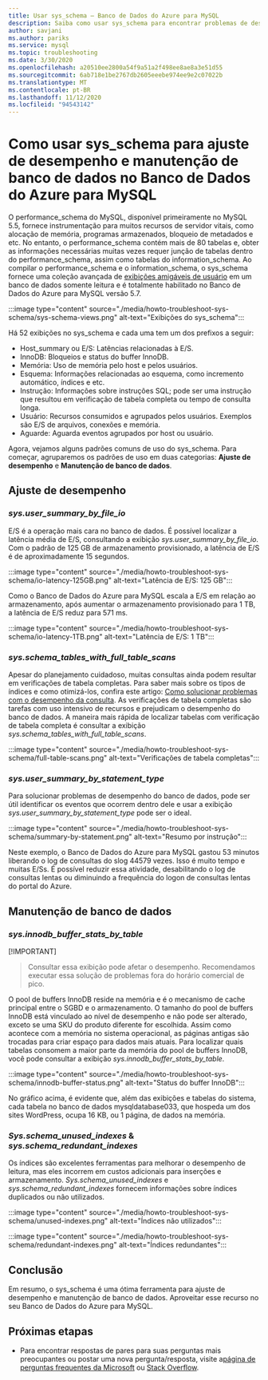 ```yaml
---
title: Usar sys_schema – Banco de Dados do Azure para MySQL
description: Saiba como usar sys_schema para encontrar problemas de desempenho e manter o banco de dados no Banco de Dados do Azure para MySQL.
author: savjani
ms.author: pariks
ms.service: mysql
ms.topic: troubleshooting
ms.date: 3/30/2020
ms.openlocfilehash: a20510ee2800a54f9a51a2f498ee8ae8a3e51d55
ms.sourcegitcommit: 6ab718e1be2767db2605eeebe974ee9e2c07022b
ms.translationtype: MT
ms.contentlocale: pt-BR
ms.lasthandoff: 11/12/2020
ms.locfileid: "94543142"
---
```

# <a name="how-to-use-sys_schema-for-performance-tuning-and-database-maintenance-in-azure-database-for-mysql"></a>Como usar sys_schema para ajuste de desempenho e manutenção de banco de dados no Banco de Dados do Azure para MySQL

O performance_schema do MySQL, disponível primeiramente no MySQL 5.5, fornece instrumentação para muitos recursos de servidor vitais, como alocação de memória, programas armazenados, bloqueio de metadados e etc. No entanto, o performance_schema contém mais de 80 tabelas e, obter as informações necessárias muitas vezes requer junção de tabelas dentro do performance_schema, assim como tabelas do information_schema. Ao compilar o performance_schema e o information_schema, o sys_schema fornece uma coleção avançada de [exibições amigáveis de usuário](https://dev.mysql.com/doc/refman/5.7/en/sys-schema-views.html) em um banco de dados somente leitura e é totalmente habilitado no Banco de Dados do Azure para MySQL versão 5.7.

:::image type="content" source="./media/howto-troubleshoot-sys-schema/sys-schema-views.png" alt-text="Exibições do sys_schema":::

Há 52 exibições no sys_schema e cada uma tem um dos prefixos a seguir:

- Host_summary ou E/S: Latências relacionadas à E/S.
- InnoDB: Bloqueios e status do buffer InnoDB.
- Memória: Uso de memória pelo host e pelos usuários.
- Esquema: Informações relacionadas ao esquema, como incremento automático, índices e etc.
- Instrução: Informações sobre instruções SQL; pode ser uma instrução que resultou em verificação de tabela completa ou tempo de consulta longa.
- Usuário: Recursos consumidos e agrupados pelos usuários. Exemplos são E/S de arquivos, conexões e memória.
- Aguarde: Aguarda eventos agrupados por host ou usuário.

Agora, vejamos alguns padrões comuns de uso do sys_schema. Para começar, agruparemos os padrões de uso em duas categorias: **Ajuste de desempenho** e **Manutenção de banco de dados**.

## <a name="performance-tuning"></a>Ajuste de desempenho

### <a name="sysuser_summary_by_file_io"></a>*sys.user_summary_by_file_io*

E/S é a operação mais cara no banco de dados. É possível localizar a latência média de E/S, consultando a exibição *sys.user_summary_by_file_io*. Com o padrão de 125 GB de armazenamento provisionado, a latência de E/S é de aproximadamente 15 segundos.

:::image type="content" source="./media/howto-troubleshoot-sys-schema/io-latency-125GB.png" alt-text="Latência de E/S: 125 GB":::

Como o Banco de Dados do Azure para MySQL escala a E/S em relação ao armazenamento, após aumentar o armazenamento provisionado para 1 TB, a latência de E/S reduz para 571 ms.

:::image type="content" source="./media/howto-troubleshoot-sys-schema/io-latency-1TB.png" alt-text="Latência de E/S: 1 TB":::

### <a name="sysschema_tables_with_full_table_scans"></a>*sys.schema_tables_with_full_table_scans*

Apesar do planejamento cuidadoso, muitas consultas ainda podem resultar em verificações de tabela completas. Para saber mais sobre os tipos de índices e como otimizá-los, confira este artigo: [Como solucionar problemas com o desempenho da consulta](./howto-troubleshoot-query-performance.md). As verificações de tabela completas são tarefas com uso intensivo de recursos e prejudicam o desempenho do banco de dados. A maneira mais rápida de localizar tabelas com verificação de tabela completa é consultar a exibição *sys.schema_tables_with_full_table_scans*.

:::image type="content" source="./media/howto-troubleshoot-sys-schema/full-table-scans.png" alt-text="Verificações de tabela completas":::

### <a name="sysuser_summary_by_statement_type"></a>*sys.user_summary_by_statement_type*

Para solucionar problemas de desempenho do banco de dados, pode ser útil identificar os eventos que ocorrem dentro dele e usar a exibição *sys.user_summary_by_statement_type* pode ser o ideal.

:::image type="content" source="./media/howto-troubleshoot-sys-schema/summary-by-statement.png" alt-text="Resumo por instrução":::

Neste exemplo, o Banco de Dados do Azure para MySQL gastou 53 minutos liberando o log de consultas do slog 44579 vezes. Isso é muito tempo e muitas E/Ss. É possível reduzir essa atividade, desabilitando o log de consultas lentas ou diminuindo a frequência do logon de consultas lentas do portal do Azure.

## <a name="database-maintenance"></a>Manutenção de banco de dados

### <a name="sysinnodb_buffer_stats_by_table"></a>*sys.innodb_buffer_stats_by_table*

[!IMPORTANT]
> Consultar essa exibição pode afetar o desempenho. Recomendamos executar essa solução de problemas fora do horário comercial de pico.

O pool de buffers InnoDB reside na memória e é o mecanismo de cache principal entre o SGBD e o armazenamento. O tamanho do pool de buffers InnoDB está vinculado ao nível de desempenho e não pode ser alterado, exceto se uma SKU do produto diferente for escolhida. Assim como acontece com a memória no sistema operacional, as páginas antigas são trocadas para criar espaço para dados mais atuais. Para localizar quais tabelas consomem a maior parte da memória do pool de buffers InnoDB, você pode consultar a exibição *sys.innodb_buffer_stats_by_table*.

:::image type="content" source="./media/howto-troubleshoot-sys-schema/innodb-buffer-status.png" alt-text="Status do buffer InnoDB":::

No gráfico acima, é evidente que, além das exibições e tabelas do sistema, cada tabela no banco de dados mysqldatabase033, que hospeda um dos sites WordPress, ocupa 16 KB, ou 1 página, de dados na memória.

### <a name="sysschema_unused_indexes--sysschema_redundant_indexes"></a>*Sys.schema_unused_indexes* & *sys.schema_redundant_indexes*

Os índices são excelentes ferramentas para melhorar o desempenho de leitura, mas eles incorrem em custos adicionais para inserções e armazenamento. *Sys.schema_unused_indexes* e *sys.schema_redundant_indexes* fornecem informações sobre índices duplicados ou não utilizados.

:::image type="content" source="./media/howto-troubleshoot-sys-schema/unused-indexes.png" alt-text="Índices não utilizados":::

:::image type="content" source="./media/howto-troubleshoot-sys-schema/redundant-indexes.png" alt-text="Índices redundantes":::

## <a name="conclusion"></a>Conclusão

Em resumo, o sys_schema é uma ótima ferramenta para ajuste de desempenho e manutenção de banco de dados. Aproveitar esse recurso no seu Banco de Dados do Azure para MySQL. 

## <a name="next-steps"></a>Próximas etapas
- Para encontrar respostas de pares para suas perguntas mais preocupantes ou postar uma nova pergunta/resposta, visite a[página de perguntas frequentes da Microsoft](/answers/topics/azure-database-mysql.html) ou [Stack Overflow](https://stackoverflow.com/questions/tagged/azure-database-mysql).
